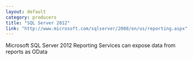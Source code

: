 ```yaml
---
layout: default
category: producers
title: "SQL Server 2012"
link: "http://www.microsoft.com/sqlserver/2008/en/us/reporting.aspx"
---
```

Microsoft SQL Server 2012 Reporting Services can expose data from reports as OData
